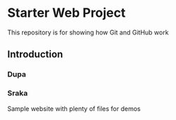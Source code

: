 # Starter Web Project

This repository is for showing how Git and GitHub work

## Introduction

### Dupa

### Sraka

Sample website with plenty of files for demos
